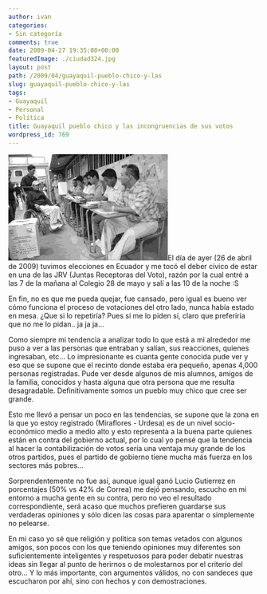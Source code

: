 ```yaml
---
author: ivan
categories:
- Sin categoría
comments: true
date: 2009-04-27 19:35:00+00:00
featuredImage: ./ciudad324.jpg
layout: post
path: /2009/04/guayaquil-pueblo-chico-y-las
slug: guayaquil-pueblo-chico-y-las
tags:
- Guayaquil
- Personal
- Política
title: Guayaquil pueblo chico y las incongruencias de sus votos
wordpress_id: 769
---
```


[![](./ciudad324.jpg)](http://3.bp.blogspot.com/_T2UWuNJg3dQ/SfXNRiu9SMI/AAAAAAAABeE/P_yLxrBA_fY/s1600-h/ciudad324.jpg)El día de ayer (26 de abril de 2009) tuvimos elecciones en Ecuador y me tocó el deber cívico de estar en una de las JRV (Juntas Receptoras del Voto), razón por la cual entré a las 7 de la mañana al Colegio 28 de mayo y salí a las 10 de la noche :S

En fin, no es que me pueda quejar, fue cansado, pero igual es bueno ver cómo funciona el proceso de votaciones del otro lado, nunca había estado en mesa. ¿Que si lo repetiría? Pues si me lo piden sí, claro que preferiría que no me lo pidan.. ja ja ja...

Como siempre mi tendencia a analizar todo lo que está a mi alrededor me puso a ver a las personas que entraban y salían, sus reacciones, quienes ingresaban, etc... Lo impresionante es cuanta gente conocida pude ver y eso que se supone que el recinto donde estaba era pequeño, apenas 4,000 personas registradas. Pude ver desde algunos de mis alumnos, amigos de la familia, conocidos y hasta alguna que otra persona que me resulta desagradable. Definitivamente somos un pueblo muy chico que cree ser grande.

Esto me llevó a pensar un poco en las tendencias, se supone que la zona en la que yo estoy registrado (Miraflores - Urdesa) es de un nivel socio-económico medio a medio alto y esto representa a la buena parte quienes están en contra del gobierno actual, por lo cual yo pensé que la tendencia al hacer la contabilización de votos sería una ventaja muy grande de los otros partidos, pues el partido de gobierno tiene mucha más fuerza en los sectores más pobres...

Sorprendentemente no fue así, aunque igual ganó Lucio Gutierrez en porcentajes (50% vs 42% de Correa) me dejó pensando, escucho en mi entorno a mucha gente en su contra, pero no veo el resultado correspondiente, será acaso que muchos prefieren guardarse sus verdaderas opiniones y sólo dicen las cosas para aparentar o simplemente no pelearse.

En mi caso yo sé que religión y política son temas vetados con algunos amigos, son pocos con los que teniendo opiniones muy diferentes son suficientemente inteligentes y respetuosos para poder debatir nuestras ideas sin llegar al punto de herirnos o de molestarnos por el criterio del otro... Y lo más importante, con argumentos válidos, no con sandeces que escucharon por ahí, sino con hechos y con demostraciones.